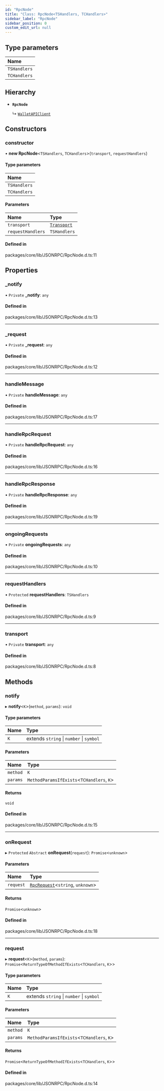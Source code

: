 ```yaml
---
id: "RpcNode"
title: "Class: RpcNode<TSHandlers, TCHandlers>"
sidebar_label: "RpcNode"
sidebar_position: 0
custom_edit_url: null
---
```


## Type parameters

| Name |
| :------ |
| `TSHandlers` |
| `TCHandlers` |

## Hierarchy

- **`RpcNode`**

  ↳ [`WalletAPIClient`](WalletAPIClient.md)

## Constructors

### constructor

• **new RpcNode**<`TSHandlers`, `TCHandlers`\>(`transport`, `requestHandlers`)

#### Type parameters

| Name |
| :------ |
| `TSHandlers` |
| `TCHandlers` |

#### Parameters

| Name | Type |
| :------ | :------ |
| `transport` | [`Transport`](../interfaces/Transport.md) |
| `requestHandlers` | `TSHandlers` |

#### Defined in

packages/core/lib/JSONRPC/RpcNode.d.ts:11

## Properties

### \_notify

• `Private` **\_notify**: `any`

#### Defined in

packages/core/lib/JSONRPC/RpcNode.d.ts:13

___

### \_request

• `Private` **\_request**: `any`

#### Defined in

packages/core/lib/JSONRPC/RpcNode.d.ts:12

___

### handleMessage

• `Private` **handleMessage**: `any`

#### Defined in

packages/core/lib/JSONRPC/RpcNode.d.ts:17

___

### handleRpcRequest

• `Private` **handleRpcRequest**: `any`

#### Defined in

packages/core/lib/JSONRPC/RpcNode.d.ts:16

___

### handleRpcResponse

• `Private` **handleRpcResponse**: `any`

#### Defined in

packages/core/lib/JSONRPC/RpcNode.d.ts:19

___

### ongoingRequests

• `Private` **ongoingRequests**: `any`

#### Defined in

packages/core/lib/JSONRPC/RpcNode.d.ts:10

___

### requestHandlers

• `Protected` **requestHandlers**: `TSHandlers`

#### Defined in

packages/core/lib/JSONRPC/RpcNode.d.ts:9

___

### transport

• `Private` **transport**: `any`

#### Defined in

packages/core/lib/JSONRPC/RpcNode.d.ts:8

## Methods

### notify

▸ **notify**<`K`\>(`method`, `params`): `void`

#### Type parameters

| Name | Type |
| :------ | :------ |
| `K` | extends `string` \| `number` \| `symbol` |

#### Parameters

| Name | Type |
| :------ | :------ |
| `method` | `K` |
| `params` | `MethodParamsIfExists`<`TCHandlers`, `K`\> |

#### Returns

`void`

#### Defined in

packages/core/lib/JSONRPC/RpcNode.d.ts:15

___

### onRequest

▸ `Protected` `Abstract` **onRequest**(`request`): `Promise`<`unknown`\>

#### Parameters

| Name | Type |
| :------ | :------ |
| `request` | [`RpcRequest`](../interfaces/RpcRequest.md)<`string`, `unknown`\> |

#### Returns

`Promise`<`unknown`\>

#### Defined in

packages/core/lib/JSONRPC/RpcNode.d.ts:18

___

### request

▸ **request**<`K`\>(`method`, `params`): `Promise`<`ReturnTypeOfMethodIfExists`<`TCHandlers`, `K`\>\>

#### Type parameters

| Name | Type |
| :------ | :------ |
| `K` | extends `string` \| `number` \| `symbol` |

#### Parameters

| Name | Type |
| :------ | :------ |
| `method` | `K` |
| `params` | `MethodParamsIfExists`<`TCHandlers`, `K`\> |

#### Returns

`Promise`<`ReturnTypeOfMethodIfExists`<`TCHandlers`, `K`\>\>

#### Defined in

packages/core/lib/JSONRPC/RpcNode.d.ts:14
